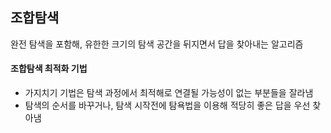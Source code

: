 ## 조합탐색
완전 탐색을 포함해, 유한한 크기의 탐색 공간을 뒤지면서 답을 찾아내는 알고리즘

#### 조합탐색 최적화 기법
- 가지치기 기법은 탐색 과정에서 최적해로 연결될 가능성이 없는 부분들을 잘라냄
- 탐색의 순서를 바꾸거나, 탐색 시작전에 탐욕법을 이용해 적당히 좋은 답을 우선 찾아냄